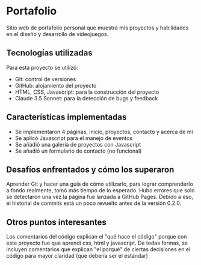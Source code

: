 # Portafolio

Sitio web de portafolio personal que muestra mis proyectos y habilidades en eI diseño y desarrollo de videojuegos.

## Tecnologías utilizadas

Para esta proyecto se utilizó:

* Git: control de versiones
* GitHub: alojamiento del proyecto
* HTML, CSS, Javascript: para la construcción del proyecto
* Claude 3.5 Sonnet: para la detección de bugs y feedback

## Características implementadas

* Se implementaron 4 páginas, inicio, proyectos, contacto y acerca de mi
* Se aplicó Javascript para el manejo de eventos
* Se añadió una galería de proyectos con Javascript
* Se añadió un formulario de contacto (no funcional)

## Desafíos enfrentados y cómo los superaron

Aprender Git y hacer una guía de cómo utilizarlo, para lograr comprenderlo a fondo realmente, tomó más tiempo de lo esperado.
Hubo errores que solo se detectaron una vez la página fue lanzada a GitHub Pages. Debido a eso, el historial de commits está un poco revuelto antes de la versión 0.2.0.

## Otros puntos interesantes

Los comentarios del código explican el "qué hace el código" porque con este proyecto fue que aprendí css, html y javascript.
De todas formas, se incluyen comentarios que explican "el porqué" de ciertas decisiones en el código para mayor claridad (que debería ser el estándar)
